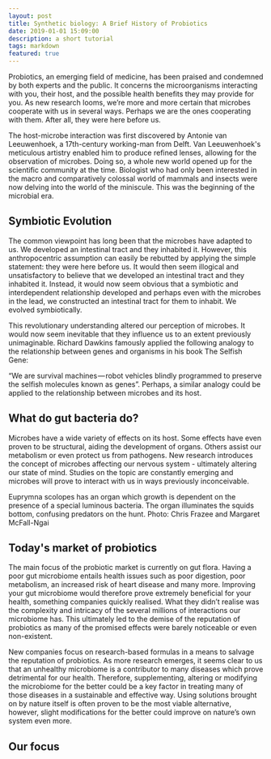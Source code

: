 ```yaml
---
layout: post
title: Synthetic biology: A Brief History of Probiotics
date: 2019-01-01 15:09:00
description: a short tutorial
tags: markdown
featured: true
---
```


Probiotics, an emerging field of medicine, has been praised and condemned by both experts and the public. It concerns the microorganisms interacting with you, their host, and the possible health benefits they may provide for you. As new research looms, we’re more and more certain that microbes cooperate with us in several ways. Perhaps we are the ones cooperating with them. After all, they were here before us.

The host-microbe interaction was first discovered by Antonie van Leeuwenhoek, a 17th-century working-man from Delft. Van Leeuwenhoek's meticulous artistry enabled him to produce refined lenses, allowing for the observation of microbes. Doing so, a whole new world opened up for the scientific community at the time. Biologist who had only been interested in the macro and comparatively colossal world of mammals and insects were now delving into the world of the miniscule. This was the beginning of the microbial era. 

## Symbiotic Evolution
The common viewpoint has long been that the microbes have adapted to us. We developed an intestinal tract and they inhabited it. However, this anthropocentric assumption can easily be rebutted by applying the simple statement: they were here before us. It would then seem illogical and unsatisfactory to believe that we developed an intestinal tract and they inhabited it. Instead, it would now seem obvious that a symbiotic and interdependent relationship developed and perhaps even with the microbes in the lead, we constructed an intestinal tract for them to inhabit. We evolved symbiotically. 

This revolutionary understanding altered our perception of microbes. It would now seem inevitable that they influence us to an extent previously unimaginable. Richard Dawkins famously applied the following analogy to the relationship between genes and organisms in his book The Selfish Gene:

“We are survival machines — robot vehicles blindly programmed to preserve the selfish molecules known as genes”. 
Perhaps, a similar analogy could be applied to the relationship between microbes and its host.

## What do gut bacteria do?
Microbes have a wide variety of effects on its host. Some effects have even proven to be structural, aiding the development of organs. Others assist our metabolism or even protect us from pathogens. New research introduces the concept of microbes affecting our nervous system - ultimately altering our state of mind. Studies on the topic are constantly emerging and microbes will prove to interact with us in ways previously inconceivable.  
<img class="fig" src="https://2019.igem.org/wiki/images/7/7e/T--Lund--euprymna_scolopes.png" alt="">
<p id=Euprymna class="fig">Euprymna scolopes has an organ which growth is dependent on the presence of a special luminous bacteria. The organ illuminates the squids bottom, confusing predators on the hunt. Photo: Chris Frazee and Margaret McFall-Ngai

## Today's market of probiotics
The main focus of the probiotic market is currently on gut flora. Having a poor gut microbiome entails health issues such as poor digestion, poor metabolism, an increased risk of heart disease and many more. Improving your gut microbiome would therefore prove extremely beneficial for your health, something companies quickly realised. What they didn’t realise was the complexity and intricacy of the several millions of interactions our microbiome has. This ultimately led to the demise of the reputation of probiotics as many of the promised effects were barely noticeable or even non-existent.  

New companies focus on research-based formulas in a means to salvage the reputation of probiotics. As more research emerges, it seems clear to us that an unhealthy microbiome is a contributor to many diseases which prove detrimental for our health. Therefore, supplementing, altering or modifying the microbiome for the better could be a key factor in treating many of those diseases in a sustainable and effective way. Using solutions brought on by nature itself is often proven to be the most viable alternative, however, slight modifications for the better could improve on nature’s own system even more. 
<h2 id="our focus">Our focus</h2>